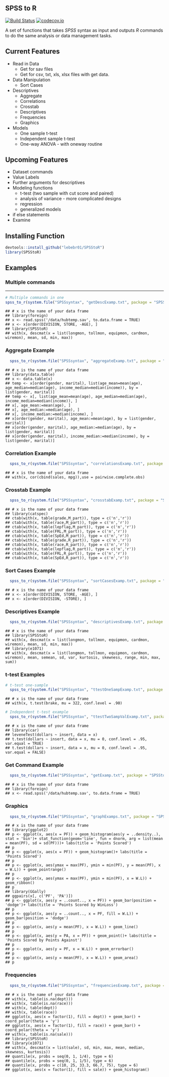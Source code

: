 ## SPSS to R

[![Build Status](https://travis-ci.org/lebebr01/SPSStoR.svg?branch=master)](https://travis-ci.org/lebebr01/SPSStoR)
[![codecov.io](https://codecov.io/github/lebebr01/SPSStoR/coverage.svg?branch=master)](https://codecov.io/github/lebebr01/SPSStoR?branch=master)
  
A set of functions that takes *SPSS* syntax as input and outputs *R* commands 
to do the same analysis or data management tasks.

## Current Features
* Read in Data
    * Get for sav files
    * Get for csv, txt, xls, xlsx files with get data.
* Data Manipulation
    * Sort Cases
* Descriptives
    * Aggregate
    * Correlations
    * Crosstab
    * Descriptives
    * Frequencies
    * Graphics    
* Models
    * One sample t-test
    * Independent sample t-test
    * One-way ANOVA - with oneway routine




## Upcoming Features
* Dataset commands
* Value Labels
* Further arguments for descriptives
* Modeling functions
    + t-test (two sample with cut score and paired)
    + analysis of variance - more complicated designs
    + regression
    + generalized models
* if else statements
* Examine

## Installing Function

```r
devtools::install_github("lebebr01/SPSStoR")
library(SPSStoR)
```

## Examples
### Multiple commands
------------------

```r
# Multiple commands in one
spss_to_r(system.file("SPSSsyntax", "getDescExamp.txt", package = "SPSStoR"))
```

```
## # x is the name of your data frame
## library(foreign)
## x <- read.spss('/data/hubtemp.sav', to.data.frame = TRUE)
## x <- x[order(DIVISION, STORE, -AGE), ]
## library(SPSStoR)
## with(x, descmat(x = list(longmon, tollmon, equipmon, cardmon, wiremon), mean, sd, min, max))
```


### Aggregate Example

```r
  spss_to_r(system.file("SPSSsyntax", "aggregateExamp.txt", package = "SPSStoR"))
```

```
## # x is the name of your data frame
## library(data.table)
## x <- data.table(x)
## temp <- x[order(gender, marital), list(age_mean=mean(age), age_median=median(age), income_median=median(income)), by = list(gender, marital)]
## temp <- x[, list(age_mean=mean(age), age_median=median(age), income_median=median(income)), ]
## x[, age_mean:=mean(age), ]
## x[, age_median:=median(age), ]
## x[, income_median:=median(income), ]
## x[order(gender, marital), age_mean:=mean(age), by = list(gender, marital)]
## x[order(gender, marital), age_median:=median(age), by = list(gender, marital)]
## x[order(gender, marital), income_median:=median(income), by = list(gender, marital)]
```

### Correlation Example

```r
  spss_to_r(system.file("SPSSsyntax", "correlationsExamp.txt", package = "SPSStoR"))
```

```
## # x is the name of your data frame
## with(x, cor(cbind(sales, mpg)),use = pairwise.complete.obs)
```

### Crosstab Example

```r
  spss_to_r(system.file("SPSSsyntax", "crosstabExamp.txt", package = "SPSStoR"))
```

```
## # x is the name of your data frame
## library(catspec)
## ctab(with(x, table(grade,M_part)), type = c('n','r'))
## ctab(with(x, table(race,M_part)), type = c('n','r'))
## ctab(with(x, table(lepflag,M_part)), type = c('n','r'))
## ctab(with(x, table(FRL,M_part)), type = c('n','r'))
## ctab(with(x, table(SpEd,M_part)), type = c('n','r'))
## ctab(with(x, table(grade,R_part)), type = c('n','r'))
## ctab(with(x, table(race,R_part)), type = c('n','r'))
## ctab(with(x, table(lepflag,R_part)), type = c('n','r'))
## ctab(with(x, table(FRL,R_part)), type = c('n','r'))
## ctab(with(x, table(SpEd,R_part)), type = c('n','r'))
```

### Sort Cases Example

```r
  spss_to_r(system.file("SPSSsyntax", "sortCasesExamp.txt", package = "SPSStoR"))
```

```
## # x is the name of your data frame
## x <- x[order(DIVISION, STORE, -AGE), ]
## x <- x[order(DIVISION, -STORE), ]
```

### Descriptives Example

```r
  spss_to_r(system.file("SPSSsyntax", "descriptivesExamp.txt", package = "SPSStoR"))
```

```
## # x is the name of your data frame
## library(SPSStoR)
## with(x, descmat(x = list(longmon, tollmon, equipmon, cardmon, wiremon), mean, sd, min, max))
## library(e1071)
## with(x, descmat(x = list(longmon, tollmon, equipmon, cardmon, wiremon), mean, semean, sd, var, kurtosis, skewness, range, min, max, sum))
```

### t-test Examples

```r
# t-test one-sample
  spss_to_r(system.file("SPSSsyntax", "ttestOneSampExamp.txt", package = "SPSStoR"))
```

```
## # x is the name of your data frame
## with(x, t.test(brake, mu = 322, conf.level = .90)
```

```r
# Independent t-test example
  spss_to_r(system.file("SPSSsyntax", "ttestTwoSampValExamp.txt", package = "SPSStoR"))
```

```
## # x is the name of your data frame
## library(car)
## leveneTest(dollars ~ insert, data = x)
## t.test(dollars ~ insert, data = x, mu = 0, conf.level = .95, var.equal = TRUE)
## t.test(dollars ~ insert, data = x, mu = 0, conf.level = .95, var.equal = FALSE)
```

### Get Command Example

```r
  spss_to_r(system.file("SPSSsyntax", "getExamp.txt", package = "SPSStoR"))
```

```
## # x is the name of your data frame
## library(foreign)
## x <- read.spss('/data/hubtemp.sav', to.data.frame = TRUE)
```

### Graphics

```r
  spss_to_r(system.file("SPSSsyntax", "graphExamps.txt", package = "SPSStoR"))
```

```
## # x is the name of your data frame
## library(ggplot2)
## p <- ggplot(x, aes(x = PF)) + geom_histogram(aes(y = ..density..), stat = 'bin')+ stat_function(geom='line', fun = dnorm, arg = list(mean = mean(PF), sd = sd(PF)))+ labs(title = 'Points Scored')
## p
## p <- ggplot(x, aes(x = PF)) + geom_histogram()+ labs(title = 'Points Scored')
## p
## p <- ggplot(x, aes(ymax = max(PF), ymin = min(PF), y = mean(PF), x = W.L)) + geom_pointrange()
## p
## p <- ggplot(x, aes(ymax = max(PF), ymin = min(PF), x = W.L)) + geom_ribbon()
## p
## library(GGally)
## ggpairs(x[, c('PF', 'PA')])
## p <- ggplot(x, aes(y = ..count.., x = PF)) + geom_bar(position = 'dodge')+ labs(title = 'Points Scored by WinLoss')
## p
## p <- ggplot(x, aes(y = ..count.., x = PF, fill = W.L)) + geom_bar(position = 'dodge')
## p
## p <- ggplot(x, aes(y = mean(PF), x = W.L)) + geom_line()
## p
## p <- ggplot(x, aes(y = PA, x = PF)) + geom_point()+ labs(title = 'Points Scored by Points Against')
## p
## p <- ggplot(x, aes(y = PF, x = W.L)) + geom_errorbar()
## p
## p <- ggplot(x, aes(y = mean(PF), x = W.L)) + geom_area()
## p
```

### Frequencies

```r
  spss_to_r(system.file("SPSSsyntax", "frequenciesExamp.txt", package = "SPSStoR"))
```

```
## # x is the name of your data frame
## with(x, table(is.na(dept)))
## with(x, table(is.na(race)))
## with(x, table(dept))
## with(x, table(race))
## ggplot(x, aes(x = factor(1), fill = dept)) + geom_bar() + coord_polar(theta = 'y')
## ggplot(x, aes(x = factor(1), fill = race)) + geom_bar() + coord_polar(theta = 'y')
## with(x, table(is.na(sale)))
## library(SPSStoR)
## library(e1071)
## with(x, descmat(x = list(sale), sd, min, max, mean, median, skewness, kurtosis))
## quantile(x, probs = seq(0, 1, 1/4), type = 6)
## quantile(x, probs = seq(0, 1, 1/5), type = 6)
## quantile(x, probs = c(10, 25, 33.3, 66.7, 75), type = 6)
## ggplot(x, aes(x = factor(1), fill = sale)) + geom_histogram()
```



